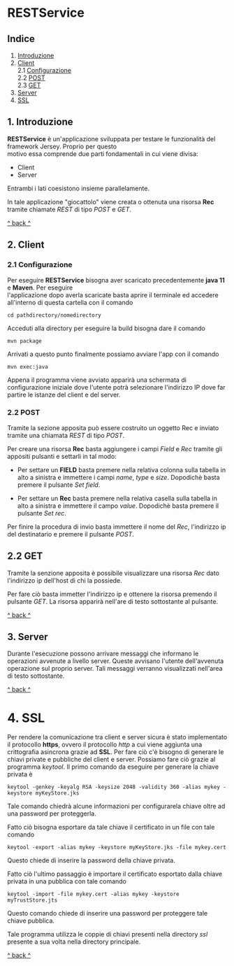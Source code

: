 # RESTService

## Indice

1. <a href="#1-introduzione">Introduzione</a>
2. <a href="#2-client">Client</a>    
   2.1 <a href="#21-configurazione">Configurazione</a>    
   2.2 <a href="#22-post">POST</a>    
   2.3 <a href="#23-get">GET</a>
3. <a href="#3-server">Server</a>
4. <a href="#4-ssl">SSL</a>

## 1. Introduzione

**RESTService** è un'applicazione sviluppata per testare le funzionalità del framework Jersey. Proprio per
questo    
motivo essa comprende due parti fondamentali in cui viene divisa:

- Client
- Server

Entrambi i lati coesistono insieme parallelamente.

In tale applicazione "giocattolo" viene creata o ottenuta una risorsa **Rec** tramite chiamate *REST* di tipo *POST* e *GET*.

<a href="#indice">^ back ^</a>

## 2. Client

### 2.1 Configurazione

Per eseguire **RESTService** bisogna aver scaricato precedentemente **java 11** e **Maven**. Per eseguire    
l'applicazione dopo averla scaricate basta aprire il terminale ed accedere all'interno di questa cartella con il comando

``` 
cd pathdirectory/nomedirectory 
```   

Acceduti alla directory per eseguire la build bisogna dare il comando

``` 
mvn package 
```   

Arrivati a questo punto finalmente possiamo avviare l'app con il comando

``` 
mvn exec:java 
```   

Appena il programma viene avviato apparirà una schermata di configurazione iniziale dove l'utente potrà selezionare l'indirizzo IP dove far partire le istanze del client e del server.

### 2.2 POST

Tramite la sezione apposita può essere costruito un oggetto Rec e inviato tramite una chiamata *REST* di tipo *POST*.

Per creare una risorsa **Rec** basta aggiungere i campi *Field* e *Rec* tramite gli appositi pulsanti e settarli in tal modo:
- Per settare un **FIELD** basta premere nella relativa colonna sulla tabella in alto a sinistra e immettere i campi *name*, *type* e *size*. Dopodichè basta premere il pulsante *Set* *field*.

- Per settare un **Rec** basta premere nella relativa casella sulla tabella in alto a sinistra e immettere il campo *value*. Dopodichè basta premere il pulsante *Set* *rec*.

Per finire la procedura di invio basta immettere il nome del *Rec*, l'indirizzo ip del destinatario e premere il pulsante *POST*.

## 2.2 GET

Tramite la senzione apposita è possibile visualizzare una risorsa *Rec* dato l'indirizzo ip dell'host di chi la possiede.

Per fare ciò basta immetter l'indirizzo ip e ottenere la risorsa premendo il pulsante *GET*. La risorsa apparirà nell'are di testo sottostante al pulsante.

<a href="#indice">^ back ^</a>

## 3. Server

Durante l'esecuzione possono arrivare messaggi che informano le operazioni avvenute a livello server. Queste
avvisano l'utente dell'avvenuta operazione sul proprio server. Tali messaggi verranno visualizzati nell'area di testo sottostante.

<a href="#indice">^ back ^</a>

# 4. SSL

Per rendere la comunicazione tra client e server sicura è stato implementato il protocollo **https**, ovvero il
protocollo
*http* a cui viene aggiunta una crittografia asincrona grazie ad **SSL**. Per fare ciò c'è bisogno di generare le chiavi
private e pubbliche del client e server. Possiamo fare ciò grazie al programma *keytool*. Il primo comando da eseguire
per generare la chiave privata è

``` 
keytool -genkey -keyalg RSA -keysize 2048 -validity 360 -alias mykey -keystore myKeyStore.jks
``` 

Tale comando chiedrà alcune informazioni per configurarela chiave oltre ad una password per proteggerla.

Fatto ciò bisogna esportare da tale chiave il certificato in un file con tale comando

``` 
keytool -export -alias mykey -keystore myKeyStore.jks -file mykey.cert
``` 

Questo chiede di inserire la password della chiave privata.

Fatto ciò l'ultimo passaggio è importare il certificato esportato dalla chiave privata in una pubblica con tale comando

``` 
keytool -import -file mykey.cert -alias mykey -keystore myTrustStore.jts
``` 

Questo comando chiede di inserire una password per proteggere tale chiave pubblica.

Tale programma utilizza le coppie di chiavi presenti nella directory *ssl* presente a sua volta nella directory
principale.

<a href="#indice">^ back ^</a>
